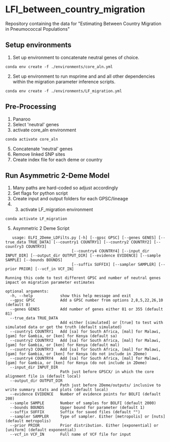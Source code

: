 # LFI_between_country_migration
Repository containing the data for "Estimating Between Country Migration in  Pneumococcal Populations"

## Setup environments
1) Set up environment to concatenate neutral genes of choice.
```
conda env create -f ./environments/core_aln.yml
```
2) Set up environment to run msprime and and all other dependencies within the migration parameter inference scripts.
```
conda env create -f ./environments/LF_migration.yml
```
   
## Pre-Processing
1) Panaroo
2) Select 'neutral' genes
3) activate core_aln environment
```
conda activate core_aln
```
5) Concatenate 'neutral' genes
6) Remove linked SNP sites
7) Create index file for each deme or country

## Run Asymmetric 2-Deme Model
1) Many paths are hard-coded so adjust accordingly
2) Set flags for python script
3) Create input and output folders for each GPSC/lineage
4) 3) activate LF_migration environment
```
conda activate LF_migration
```
5) Asymmetric 2 Deme Script
```
   usage: ELFI_2Deme_LDFilts.py [-h] [--gpsc GPSC] [--genes GENES] [--true_data TRUE_DATA] [--country1 COUNTRY1] [--country2 COUNTRY2] [--country3 COUNTRY3]
                             [--country4 COUNTRY4] [--input_dir INPUT_DIR] [--output_dir OUTPUT_DIR] [--evidence EVIDENCE] [--sample SAMPLE] [--bounds BOUNDS]
                             [--suffix SUFFIX] [--sampler SAMPLER] [--prior PRIOR] [--vcf_in VCF_IN]

Running this code to test different GPSC and number of neutral genes impact on migration parameter estimates

optional arguments:
  -h, --help            show this help message and exit
  --gpsc GPSC           Add a GPSC number from options 2,8,5,22,26,10 (default 8)
  --genes GENES         Add number of genes either 81 or 355 (default 81)
  --true_data TRUE_DATA
                        Add either [simulated] or [true] to test with simulated data or get the truth (default simulated)
  --country1 COUNTRY1   Add [sa] for South Africa, [mal] for Malawi, [gam] for Gambia, or [ken] for Kenya (default sa)
  --country2 COUNTRY2   Add [sa] for South Africa, [mal] for Malawi, [gam] for Gambia, or [ken] for Kenya (default mal)
  --country3 COUNTRY3   Add [sa] for South Africa, [mal] for Malawi, [gam] for Gambia, or [ken] for Kenya (do not include in 2Deme)
  --country4 COUNTRY4   Add [sa] for South Africa, [mal] for Malawi, [gam] for Gambia, or [ken] for Kenya (do not include in 2Deme)
  --input_dir INPUT_DIR
                        Path just before GPSCX/ in which the core alignment file is (default local)
  --output_dir OUTPUT_DIR
                        Path just before 2Deme/outputs/ inclusive to write summary stats and plots (default local)
  --evidence EVIDENCE   Number of evidence points for BOLFI (default 200)
  --sample SAMPLE       Number of samples for BOLFI (default 2000)
  --bounds BOUNDS       Upper bound for parameter (default 1)
  --suffix SUFFIX       Suffix for saved files (default "")
  --sampler SAMPLER     Type of sampler. Either [metropolis] or [nuts] (default metropolis)
  --prior PRIOR         Prior distribution. Either [exponential] or [uniform] (default exponential)
  --vcf_in VCF_IN       Full name of VCF file for input

```



